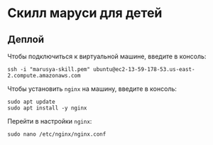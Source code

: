 # Скилл маруси для детей

## Деплой

Чтобы подключиться к виртуальной машине, введите в консоль:
```shell
ssh -i "marusya-skill.pem" ubuntu@ec2-13-59-178-53.us-east-2.compute.amazonaws.com
```

Чтобы установить `nginx` на машину, введите в консоль:
```shell
sudo apt update
sudo apt install -y nginx
```

Перейти в настройки `nginx`:
```shell
sudo nano /etc/nginx/nginx.conf
```

